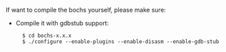 If want to compile the bochs yourself, please make sure:

- Compile it with gdbstub support:

        $ cd bochs-x.x.x
        $ ./configure --enable-plugins --enable-disasm --enable-gdb-stub
